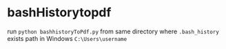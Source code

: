 # bashHistorytopdf
run `python bashhistoryToPdf.py` from same directory where `.bash_history` exists
 path in Windows `C:\Users\username`
 
